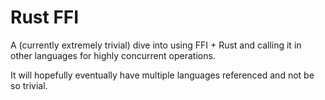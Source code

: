 # Rust FFI

A (currently extremely trivial) dive into using FFI + Rust and calling it in other languages for highly concurrent operations.

It will hopefully eventually have multiple languages referenced and not be so trivial.


